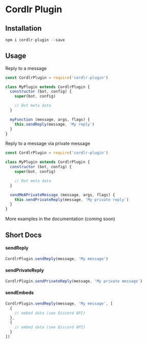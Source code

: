 # Cordlr Plugin

## Installation

```js
npm i cordlr-plugin --save
```

## Usage

Reply to a message
```js
const CordlrPlugin = require('cordlr-plugin')

class MyPlugin extends CordlrPlugin {
  constructor (bot, config) {
    super(bot, config)

    // Bot meta data
  }

  myFunction (message, args, flags) {
    this.sendReply(message, 'My reply')
  }
}
```

Reply to a message via private message
```js
const CordlrPlugin = require('cordlr-plugin')

class MyPlugin extends CordlrPlugin {
  constructor (bot, config) {
    super(bot, config)

    // Bot meta data
  }

  sendMeAPrivateMessage (message, args, flags) {
    this.sendPrivateReply(message, 'My private reply')
  }
}
```

More examples in the documentation (coming soon)

## Short Docs

#### sendReply
```js
CordlrPlugin.sendReply(message, 'My message')
```

#### sendPrivateReply
```js
CordlrPlugin.sendPrivateReply(message, 'My private message')
```

#### sendEmbeds
```js
CordlrPlugin.sendReply(message, 'My message', [
  {
    // embed data (see Discord API)
  },
  {
    // embed data (see Discord API)
  }
])
```

